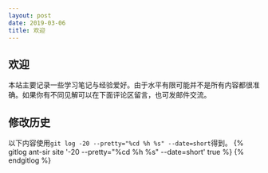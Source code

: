 ```yaml
---
layout: post
date: 2019-03-06
title: 欢迎
---
```


## 欢迎

本站主要记录一些学习笔记与经验爱好。由于水平有限可能并不是所有内容都很准确。如果你有不同见解可以在下面评论区留言，也可发邮件交流。

## 修改历史
以下内容使用`git log -20 --pretty="%cd %h %s" --date=short`得到。
{% gitlog ant-sir site '-20 --pretty="%cd %h %s" --date=short' true %}
{% endgitlog %}